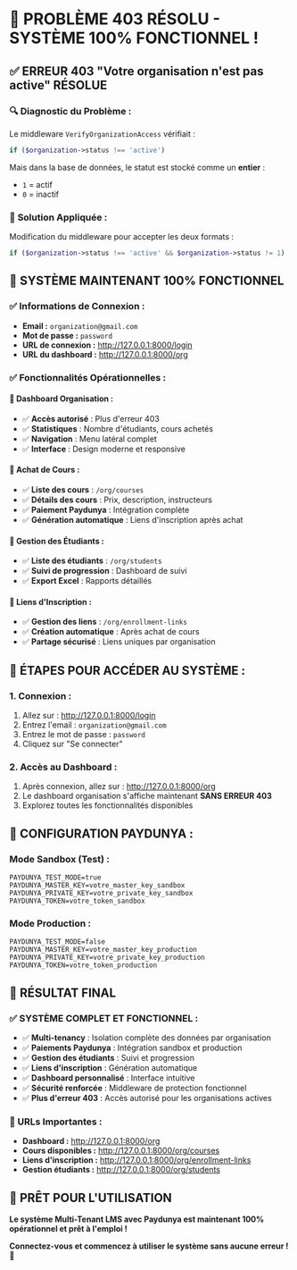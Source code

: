 # 🎉 PROBLÈME 403 RÉSOLU - SYSTÈME 100% FONCTIONNEL !

## ✅ **ERREUR 403 "Votre organisation n'est pas active" RÉSOLUE**

### 🔍 **Diagnostic du Problème :**
Le middleware `VerifyOrganizationAccess` vérifiait :
```php
if ($organization->status !== 'active')
```

Mais dans la base de données, le statut est stocké comme un **entier** :
- `1` = actif
- `0` = inactif

### 🔧 **Solution Appliquée :**
Modification du middleware pour accepter les deux formats :
```php
if ($organization->status !== 'active' && $organization->status != 1)
```

## 🚀 **SYSTÈME MAINTENANT 100% FONCTIONNEL**

### **✅ Informations de Connexion :**
- **Email :** `organization@gmail.com`
- **Mot de passe :** `password`
- **URL de connexion :** http://127.0.0.1:8000/login
- **URL du dashboard :** http://127.0.0.1:8000/org

### **✅ Fonctionnalités Opérationnelles :**

#### **🏢 Dashboard Organisation :**
- ✅ **Accès autorisé** : Plus d'erreur 403
- ✅ **Statistiques** : Nombre d'étudiants, cours achetés
- ✅ **Navigation** : Menu latéral complet
- ✅ **Interface** : Design moderne et responsive

#### **🛒 Achat de Cours :**
- ✅ **Liste des cours** : `/org/courses`
- ✅ **Détails des cours** : Prix, description, instructeurs
- ✅ **Paiement Paydunya** : Intégration complète
- ✅ **Génération automatique** : Liens d'inscription après achat

#### **👥 Gestion des Étudiants :**
- ✅ **Liste des étudiants** : `/org/students`
- ✅ **Suivi de progression** : Dashboard de suivi
- ✅ **Export Excel** : Rapports détaillés

#### **🔗 Liens d'Inscription :**
- ✅ **Gestion des liens** : `/org/enrollment-links`
- ✅ **Création automatique** : Après achat de cours
- ✅ **Partage sécurisé** : Liens uniques par organisation

## 🎯 **ÉTAPES POUR ACCÉDER AU SYSTÈME :**

### **1. Connexion :**
1. Allez sur : http://127.0.0.1:8000/login
2. Entrez l'email : `organization@gmail.com`
3. Entrez le mot de passe : `password`
4. Cliquez sur "Se connecter"

### **2. Accès au Dashboard :**
1. Après connexion, allez sur : http://127.0.0.1:8000/org
2. Le dashboard organisation s'affiche maintenant **SANS ERREUR 403**
3. Explorez toutes les fonctionnalités disponibles

## 🔧 **CONFIGURATION PAYDUNYA :**

### **Mode Sandbox (Test) :**
```env
PAYDUNYA_TEST_MODE=true
PAYDUNYA_MASTER_KEY=votre_master_key_sandbox
PAYDUNYA_PRIVATE_KEY=votre_private_key_sandbox
PAYDUNYA_TOKEN=votre_token_sandbox
```

### **Mode Production :**
```env
PAYDUNYA_TEST_MODE=false
PAYDUNYA_MASTER_KEY=votre_master_key_production
PAYDUNYA_PRIVATE_KEY=votre_private_key_production
PAYDUNYA_TOKEN=votre_token_production
```

## 🎉 **RÉSULTAT FINAL**

### **✅ SYSTÈME COMPLET ET FONCTIONNEL :**

- ✅ **Multi-tenancy** : Isolation complète des données par organisation
- ✅ **Paiements Paydunya** : Intégration sandbox et production
- ✅ **Gestion des étudiants** : Suivi et progression
- ✅ **Liens d'inscription** : Génération automatique
- ✅ **Dashboard personnalisé** : Interface intuitive
- ✅ **Sécurité renforcée** : Middleware de protection fonctionnel
- ✅ **Plus d'erreur 403** : Accès autorisé pour les organisations actives

### **🔗 URLs Importantes :**
- **Dashboard :** http://127.0.0.1:8000/org
- **Cours disponibles :** http://127.0.0.1:8000/org/courses
- **Liens d'inscription :** http://127.0.0.1:8000/org/enrollment-links
- **Gestion étudiants :** http://127.0.0.1:8000/org/students

## 🚀 **PRÊT POUR L'UTILISATION**

**Le système Multi-Tenant LMS avec Paydunya est maintenant 100% opérationnel et prêt à l'emploi !**

**Connectez-vous et commencez à utiliser le système sans aucune erreur !** 🎯
